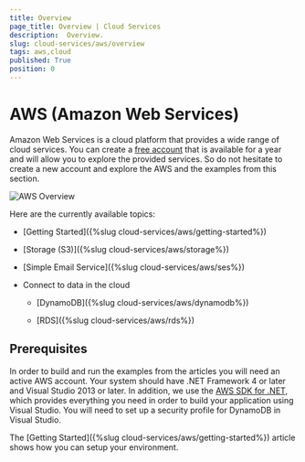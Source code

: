 ```yaml
---
title: Overview 
page_title: Overview | Cloud Services
description:  Overview.
slug: cloud-services/aws/overview
tags: aws,cloud
published: True
position: 0
---
```


# AWS (Amazon Web Services)

Amazon Web Services is a cloud platform that provides a wide range of cloud services. You can create a [free account](https://aws.amazon.com/free/?sc_channel=em&sc_campaign=wlcm&sc_publisher=aws&sc_medium=em_wlcm_3d&sc_detail=wlcm_3d&sc_content=other&sc_country=global&sc_geo=global&sc_category=mult&ref_=pe_1679150_261537980) that is available for a year and will allow you to explore the provided services. So do not hesitate to create a new account and explore the AWS and the examples from this section.

![AWS Overview](images/aws-overview001.png)

Here are the currently available topics:

+ [Getting Started]({%slug cloud-services/aws/getting-started%})

+ [Storage (S3)]({%slug cloud-services/aws/storage%})

+ [Simple Email Service]({%slug cloud-services/aws/ses%})

+ Connect to data in the cloud

    + [DynamoDB]({%slug cloud-services/aws/dynamodb%})

    + [RDS]({%slug cloud-services/aws/rds%})

## Prerequisites

In order to build and run the examples from the articles you will need an active AWS account. Your system should have .NET Framework 4 or later and Visual Studio 2013 or later. In addition, we use the [AWS SDK for .NET](https://aws.amazon.com/sdk-for-net/), which provides everything you need in order to build your application using Visual Studio. You will need to set up a security profile for DynamoDB in Visual Studio. 

The [Getting Started]({%slug cloud-services/aws/getting-started%}) article shows how you can setup your environment.
